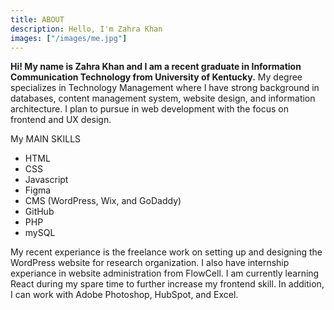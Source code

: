 ```yaml
---
title: ABOUT
description: Hello, I'm Zahra Khan
images: ["/images/me.jpg"]
---
```



**Hi! My name is Zahra Khan and I am a recent graduate in Information Communication Technology from University of Kentucky.** My degree specializes in Technology Management where I have strong background in databases, content management system, website design, and information architecture. I plan to pursue in web development with the focus on frontend and UX design. 

My MAIN SKILLS
* HTML
* CSS
* Javascript
* Figma
* CMS (WordPress, Wix, and GoDaddy)
* GitHub
* PHP
* mySQL

My recent experiance is the freelance work on setting up and designing the WordPress website for research organization. I also have internship experiance in website administration from FlowCell. I am currently learning React during my spare time to further increase my frontend skill. In addition, I can work with Adobe Photoshop, HubSpot, and Excel. 
